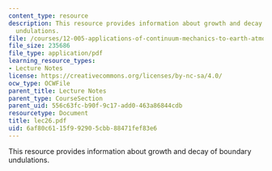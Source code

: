 ```yaml
---
content_type: resource
description: This resource provides information about growth and decay of boundary
  undulations.
file: /courses/12-005-applications-of-continuum-mechanics-to-earth-atmospheric-and-planetary-sciences-spring-2006/6af80c6115f992905cbb88471fef83e6_lec26.pdf
file_size: 235686
file_type: application/pdf
learning_resource_types:
- Lecture Notes
license: https://creativecommons.org/licenses/by-nc-sa/4.0/
ocw_type: OCWFile
parent_title: Lecture Notes
parent_type: CourseSection
parent_uid: 556c63fc-b90f-9c17-add0-463a86844cdb
resourcetype: Document
title: lec26.pdf
uid: 6af80c61-15f9-9290-5cbb-88471fef83e6
---
```

This resource provides information about growth and decay of boundary undulations.